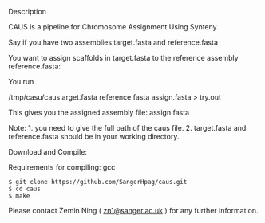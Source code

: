 
Description

CAUS is a pipeline for Chromosome Assignment Using Synteny 

Say if you have two assemblies target.fasta and reference.fasta

You want to assign scaffolds in target.fasta to the reference assembly reference.fasta:

You run

/tmp/casu/caus arget.fasta reference.fasta assign.fasta > try.out

This gives you the assigned assembly file: assign.fasta 


Note: 1. you need to give the full path of the caus  file.
      2. target.fasta and reference.fasta should be in your working directory.

Download and Compile:

Requirements for compiling: gcc

	$ git clone https://github.com/SangerHpag/caus.git
	$ cd caus
	$ make 

Please contact Zemin Ning ( zn1@sanger.ac.uk ) for any further information. 



